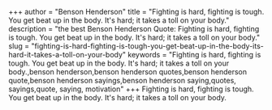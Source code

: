 +++
author = "Benson Henderson"
title = "Fighting is hard, fighting is tough. You get beat up in the body. It's hard; it takes a toll on your body."
description = "the best Benson Henderson Quote: Fighting is hard, fighting is tough. You get beat up in the body. It's hard; it takes a toll on your body."
slug = "fighting-is-hard-fighting-is-tough-you-get-beat-up-in-the-body-its-hard-it-takes-a-toll-on-your-body"
keywords = "Fighting is hard, fighting is tough. You get beat up in the body. It's hard; it takes a toll on your body.,benson henderson,benson henderson quotes,benson henderson quote,benson henderson sayings,benson henderson saying,quotes, sayings,quote, saying, motivation"
+++
Fighting is hard, fighting is tough. You get beat up in the body. It's hard; it takes a toll on your body.
